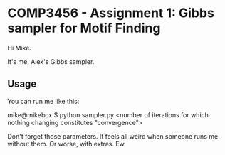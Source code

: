 COMP3456 - Assignment 1: Gibbs sampler for Motif Finding
========================================================

Hi Mike.

It's me, Alex's Gibbs sampler.

Usage
-----
You can run me like this:

mike@mikebox:$ python sampler.py <length of l-mers> <number of iterations for which nothing changing constitutes "convergence">

Don't forget those parameters. It feels all weird when someone runs me without them. Or worse, with extras. Ew.
